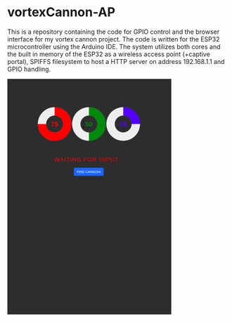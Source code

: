 # vortexCannon-AP
This is a repository containing the code for GPIO control and the browser interface for my vortex cannon project. The code is written for the ESP32 microcontroller using the Arduino IDE. The system utilizes both cores and the built in memory of the ESP32 as a wireless access point (+captive portal), SPIFFS filesystem to host a HTTP server on address 192.168.1.1 and GPIO handling. 

![alt text](screenshots/mobile.png)

